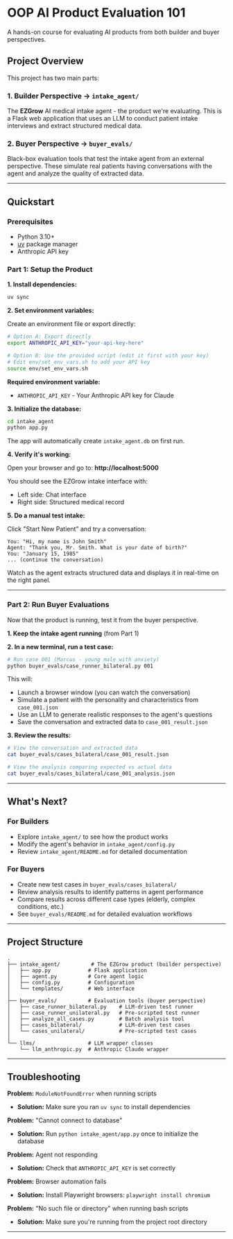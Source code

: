 # OOP AI Product Evaluation 101

A hands-on course for evaluating AI products from both builder and buyer perspectives.

## Project Overview

This project has two main parts:

### 1. **Builder Perspective** → `intake_agent/`
The **EZGrow** AI medical intake agent - the product we're evaluating. This is a Flask web application that uses an LLM to conduct patient intake interviews and extract structured medical data.

### 2. **Buyer Perspective** → `buyer_evals/`
Black-box evaluation tools that test the intake agent from an external perspective. These simulate real patients having conversations with the agent and analyze the quality of extracted data.

---

## Quickstart

### Prerequisites
- Python 3.10+
- [uv](https://docs.astral.sh/uv/) package manager
- Anthropic API key

### Part 1: Setup the Product

**1. Install dependencies:**
```bash
uv sync
```

**2. Set environment variables:**

Create an environment file or export directly:
```bash
# Option A: Export directly
export ANTHROPIC_API_KEY="your-api-key-here"

# Option B: Use the provided script (edit it first with your key)
# Edit env/set_env_vars.sh to add your API key
source env/set_env_vars.sh
```

**Required environment variable:**
- `ANTHROPIC_API_KEY` - Your Anthropic API key for Claude

**3. Initialize the database:**
```bash
cd intake_agent
python app.py
```

The app will automatically create `intake_agent.db` on first run.

**4. Verify it's working:**

Open your browser and go to: **http://localhost:5000**

You should see the EZGrow intake interface with:
- Left side: Chat interface
- Right side: Structured medical record

**5. Do a manual test intake:**

Click "Start New Patient" and try a conversation:
```
You: "Hi, my name is John Smith"
Agent: "Thank you, Mr. Smith. What is your date of birth?"
You: "January 15, 1985"
... (continue the conversation)
```

Watch as the agent extracts structured data and displays it in real-time on the right panel.

---

### Part 2: Run Buyer Evaluations

Now that the product is running, test it from the buyer perspective.

**1. Keep the intake agent running** (from Part 1)

**2. In a new terminal, run a test case:**
```bash
# Run case 001 (Marcus - young male with anxiety)
python buyer_evals/case_runner_bilateral.py 001
```

This will:
- Launch a browser window (you can watch the conversation)
- Simulate a patient with the personality and characteristics from `case_001.json`
- Use an LLM to generate realistic responses to the agent's questions
- Save the conversation and extracted data to `case_001_result.json`

**3. Review the results:**
```bash
# View the conversation and extracted data
cat buyer_evals/cases_bilateral/case_001_result.json

# View the analysis comparing expected vs actual data
cat buyer_evals/cases_bilateral/case_001_analysis.json
```

---

## What's Next?

### For Builders
- Explore `intake_agent/` to see how the product works
- Modify the agent's behavior in `intake_agent/config.py`
- Review `intake_agent/README.md` for detailed documentation

### For Buyers
- Create new test cases in `buyer_evals/cases_bilateral/`
- Review analysis results to identify patterns in agent performance
- Compare results across different case types (elderly, complex conditions, etc.)
- See `buyer_evals/README.md` for detailed evaluation workflows

---

## Project Structure

```
.
├── intake_agent/          # The EZGrow product (builder perspective)
│   ├── app.py            # Flask application
│   ├── agent.py          # Core agent logic
│   ├── config.py         # Configuration
│   └── templates/        # Web interface
│
├── buyer_evals/          # Evaluation tools (buyer perspective)
│   ├── case_runner_bilateral.py    # LLM-driven test runner
│   ├── case_runner_unilateral.py   # Pre-scripted test runner
│   ├── analyze_all_cases.py        # Batch analysis tool
│   ├── cases_bilateral/            # LLM-driven test cases
│   └── cases_unilateral/           # Pre-scripted test cases
│
└── llms/                 # LLM wrapper classes
    └── llm_anthropic.py  # Anthropic Claude wrapper
```

---

## Troubleshooting

**Problem:** `ModuleNotFoundError` when running scripts
- **Solution:** Make sure you ran `uv sync` to install dependencies

**Problem:** "Cannot connect to database"
- **Solution:** Run `python intake_agent/app.py` once to initialize the database

**Problem:** Agent not responding
- **Solution:** Check that `ANTHROPIC_API_KEY` is set correctly

**Problem:** Browser automation fails
- **Solution:** Install Playwright browsers: `playwright install chromium`

**Problem:** "No such file or directory" when running bash scripts
- **Solution:** Make sure you're running from the project root directory

---
